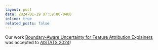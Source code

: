 ```yaml
---
layout: post
date: 2024-01-19 07:59:00-0400
inline: true
related_posts: false
---
```


Our work [Boundary-Aware Uncertainty for Feature Attribution Explainers](https://arxiv.org/pdf/2210.02419.pdf) was accepted to [AISTATS 2024](https://virtual.aistats.org/Conferences/2024)!
